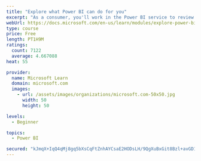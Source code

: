 ```yaml
---
title: "Explore what Power BI can do for you"
excerpt: "As a consumer, you'll work in the Power BI service to review and interact with content that has been shared with you. This module provides the foundational information that you need to work effectively in the Power BI service."
webUrl: https://docs.microsoft.com/en-us/learn/modules/explore-power-bi-service/
type: course
price: Free
length: PT1H9M
ratings:
  count: 7122
  average: 4.667088
heat: 55

provider:
  name: Microsoft Learn
  domain: microsoft.com
  images:
    - url: /assets/images/organizations/microsoft.com-50x50.jpg
      width: 50
      height: 50

levels:
  - Beginner

topics:
  - Power BI

secured: "kJmqX+IqQ4qMj8gq5bXsCqFtZnhAYCsaE2HODsLH/9QgXuBxGit8Bzl+avGD1WenDBKUmoA6R6vrNuztn0s4GTPU1MG7VA4Mx0x6VzOX38gNKnnRIqtkHQBRhJ3Z0WrLxVyxB77qF7GtAuVF5A7RIAJzi+/MRfC4qHWj1bNGO9f8X96qLBgHwC/mba2Fb0DV6WWAA9hrUWZVColgpqWHSoF3QiZyq4OURDW657CUL9HesiZ8GpMbmkUIRMCXK+vxcD7KM2flQCafm/sqlt3Ci6ZjS5IThrFJsKnULP9EPXPAiDoC3WjBNWYV33rEJuIvTQ8JWGkwmV/KjO+9+PmSa97EpoKHWSL/mlF8rocJ4GYCARTlsHGoGX5eWuUB/Sm2WubyexcGYeMnLBxZNw3VgubXS2qilMABWZVcvBdOr2I=;ueMNsYfl3pb1PpbwQq2+BA=="
---
```


